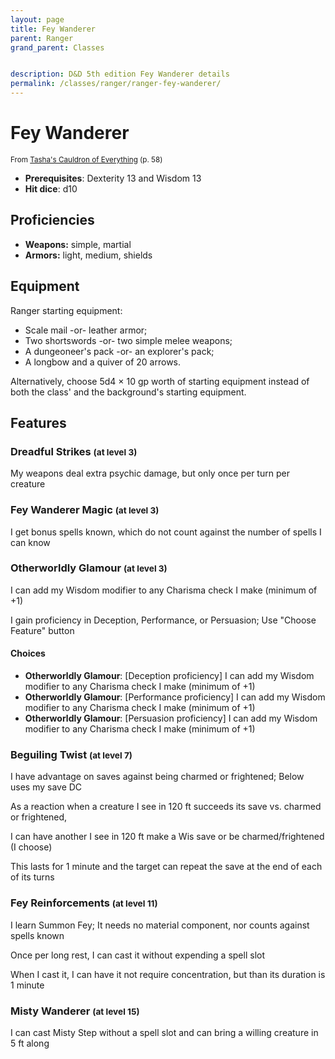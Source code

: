 ```yaml
---
layout: page
title: Fey Wanderer
parent: Ranger
grand_parent: Classes


description: D&D 5th edition Fey Wanderer details
permalink: /classes/ranger/ranger-fey-wanderer/
---
```


# Fey Wanderer

<small>From <a target="_blank" href="https://dnd.wizards.com/products/tabletop-games/rpg-products/tashas-cauldron-everything">Tasha's Cauldron of Everything</a> (p. 58)</small>

- **Prerequisites**: Dexterity 13 and Wisdom 13
- **Hit dice**: d10

## Proficiencies

- **Weapons:** simple, martial
- **Armors:** light, medium, shields

## Equipment


Ranger starting equipment:

- Scale mail -or- leather armor;
- Two shortswords -or- two simple melee weapons;
- A dungeoneer's pack -or- an explorer's pack;
- A longbow and a quiver of 20 arrows.

Alternatively, choose 5d4 × 10 gp worth of starting equipment instead of both the class' and the background's starting equipment.


## Features

### Dreadful Strikes <small>(at level 3)</small>


My weapons deal extra psychic damage, but only once per turn per creature



### Fey Wanderer Magic <small>(at level 3)</small>


I get bonus spells known, which do not count against the number of spells I can know



### Otherworldly Glamour <small>(at level 3)</small>


I can add my Wisdom modifier to any Charisma check I make (minimum of +1)

I gain proficiency in Deception, Performance, or Persuasion; Use "Choose Feature" button
#### Choices
- **Otherworldly Glamour**:  [Deception proficiency]
   I can add my Wisdom modifier to any Charisma check I make (minimum of +1)
- **Otherworldly Glamour**:  [Performance proficiency]
   I can add my Wisdom modifier to any Charisma check I make (minimum of +1)
- **Otherworldly Glamour**:  [Persuasion proficiency]
   I can add my Wisdom modifier to any Charisma check I make (minimum of +1)






### Beguiling Twist <small>(at level 7)</small>


I have advantage on saves against being charmed or frightened; Below uses my save DC

As a reaction when a creature I see in 120 ft succeeds its save vs. charmed or frightened,

I can have another I see in 120 ft make a Wis save or be charmed/frightened (I choose)

This lasts for 1 minute and the target can repeat the save at the end of each of its turns



### Fey Reinforcements <small>(at level 11)</small>


I learn Summon Fey; It needs no material component, nor counts against spells known

Once per long rest, I can cast it without expending a spell slot

When I cast it, I can have it not require concentration, but than its duration is 1 minute



### Misty Wanderer <small>(at level 15)</small>


I can cast Misty Step without a spell slot and can bring a willing creature in 5 ft along


